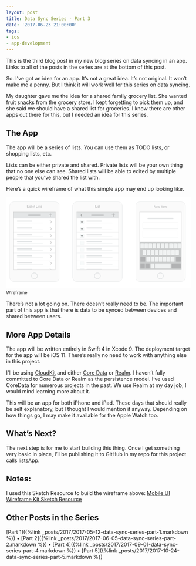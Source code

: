 ```yaml
---
layout: post
title: Data Sync Series - Part 3
date: '2017-06-23 21:00:00'
tags:
- ios
- app-development
---
```


This is the third blog post in my new blog series on data syncing in an app. Links to all of the posts in the series are at the bottom of this post.

So. I’ve got an idea for an app. It’s not a great idea. It’s not original. It won’t make me a penny. But I think it will work well for this series on data syncing.

My daughter gave me the idea for a shared family grocery list. She wanted fruit snacks from the grocery store. I kept forgetting to pick them up, and she said we should have a shared list for groceries. I know there are other apps out there for this, but I needed an idea for this series.

## The App

The app will be a series of lists. You can use them as TODO lists, or shopping lists, etc.

Lists can be either private and shared. Private lists will be your own thing that no one else can see. Shared lists will be able to edited by multiple people that you’ve shared the list with.

Here’s a quick wireframe of what this simple app may end up looking like.

<div class="py-3">
	<div class="card shadow-sm">
		<img class="img-fluid" src="/public/images/2017/data-sync-series-part-3/lists-app-wireframe.png">
		<div class="card-body mx-auto">
			<small>Wireframe</small>
		</div>
	</div>
</div>

There’s not a lot going on. There doesn’t really need to be. The important part of this app is that there is data to be synced between devices and shared between users.

## More App Details

The app will be written entirely in Swift 4 in Xcode 9. The deployment target for the app will be iOS 11. There’s really no need to work with anything else in this project.

I’ll be using [CloudKit](https://developer.apple.com/icloud/) and either [Core Data](https://developer.apple.com/library/content/documentation/Cocoa/Conceptual/CoreData/) or [Realm](https://realm.io/). I haven’t fully committed to Core Data or Realm as the persistence model. I’ve used CoreData for numerous projects in the past. We use Realm at my day job, I would mind learning more about it.

This will be an app for both iPhone and iPad. These days that should really be self explanatory, but I thought I would mention it anyway. Depending on how things go, I may make it available for the Apple Watch too.

## What’s Next?

The next step is for me to start building this thing. Once I get something very basic in place, I’ll be publishing it to GitHub in my repo for this project calls [listsApp](https://github.com/rwgrier/listsApp).

## Notes:

I used this Sketch Resource to build the wireframe above: [Mobile UI Wireframe Kit Sketch Resource](https://www.sketchappsources.com/free-source/2162-mobile-ui-wireframe-kit-sketch-freebie-resource.html)

## Other Posts in the Series

[Part 1]({%link _posts/2017/2017-05-12-data-sync-series-part-1.markdown %}) • [Part 2]({%link _posts/2017/2017-06-05-data-sync-series-part-2.markdown %}) • [Part 4]({%link _posts/2017/2017-09-01-data-sync-series-part-4.markdown %}) • [Part 5]({%link _posts/2017/2017-10-24-data-sync-series-part-5.markdown %})

